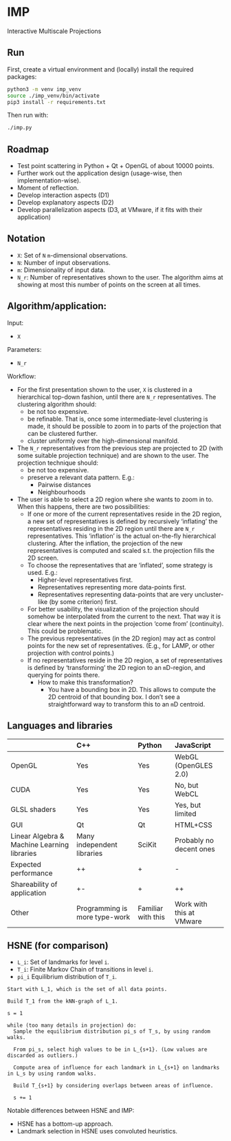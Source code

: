 # IMP

Interactive Multiscale Projections

## Run

First, create a virtual environment and (locally) install the required packages:

```bash
python3 -m venv imp_venv
source ./imp_venv/bin/activate
pip3 install -r requirements.txt
```

Then run with:
```bash
./imp.py
```

## Roadmap

* Test point scattering in Python + Qt + OpenGL of about 10000 points.
* Further work out the application design (usage-wise, then implementation-wise).
* Moment of reflection.
* Develop interaction aspects (D1)
* Develop explanatory aspects (D2)
* Develop parallelization aspects (D3, at VMware, if it fits with their application)

## Notation

* `X`: Set of `N` `m`-dimensional observations.
* `N`: Number of input observations.
* `m`: Dimensionality of input data.
* `N_r`: Number of representatives shown to the user. The algorithm aims at showing at most this number of points on the screen at all times.

## Algorithm/application:

Input:
* `X`

Parameters:
* `N_r`

Workflow:

* For the first presentation shown to the user, `X` is clustered in a hierarchical top-down fashion, until there are `N_r` representatives. The clustering algorithm should:
  * be not too expensive.
  * be refinable. That is, once some intermediate-level clustering is made, it should be possible to zoom in to parts of the projection that can be clustered further.
  * cluster uniformly over the high-dimensional manifold.
* The `N_r` representatives from the previous step are projected to 2D (with some suitable projection technique) and are shown to the user.  The projection technique should:
  * be not too expensive.
  * preserve a relevant data pattern. E.g.:
    * Pairwise distances
    * Neighbourhoods
* The user is able to select a 2D region where she wants to zoom in to. When this happens, there are two possibilities:
  *  If one or more of the current representatives reside in the 2D region, a new set of representatives is defined by recursively ‘inflating’ the representatives residing in the 2D region until there are `N_r` representatives. This ‘inflation’ is the actual on-the-fly hierarchical clustering. After the inflation, the projection of the new representatives is computed and scaled s.t. the projection fills the 2D screen.
    * To choose the representatives that are ‘inflated’, some strategy is used. E.g.:
      * Higher-level representatives first.
      * Representatives representing more data-points first.
      * Representatives representing data-points that are very uncluster-like (by some criterion) first.
    * For better usability, the visualization of the projection should somehow be interpolated from the current to the next. That way it is clear where the next points in the projection ‘come from’ (continuity). This could be problematic.
    * The previous representatives (in the 2D region) may act as control points for the new set of representatives. (E.g., for LAMP, or other projection with control points.)
  * If no representatives reside in the 2D region, a set of representatives is defined by ‘transforming’ the 2D region to an `m`D-region, and querying for points there.
    * How to make this transformation?
      * You have a bounding box in 2D. This allows to compute the 2D centroid of that bounding box. I don’t see a straightforward way to transform this to an `m`D centroid.

## Languages and libraries

|                                             | C++                           | Python             | JavaScript               |
|:--------------------------------------------|:------------------------------|:-------------------|:-------------------------|
| OpenGL                                      | Yes                           | Yes                | WebGL (OpenGLES 2.0)     |
| CUDA                                        | Yes                           | Yes                | No, but WebCL            |
| GLSL shaders                                | Yes                           | Yes                | Yes, but limited         |
| GUI                                         | Qt                            | Qt                 | HTML+CSS                 |
| Linear Algebra & Machine Learning libraries | Many independent libraries    | SciKit             | Probably no decent ones  |
| Expected performance                        | ++                            | +                  | -                        |
| Shareability of application                 | +-                            | +                  | ++                       |
| Other                                       | Programming is more type-work | Familiar with this | Work with this at VMware |

## HSNE (for comparison)

* `L_i`: Set of landmarks for level `i`.
* `T_i`: Finite Markov Chain of transitions in level `i`.
* `pi_i` Equilibrium distribution of `T_i`.

```
Start with L_1, which is the set of all data points.

Build T_1 from the kNN-graph of L_1.

s = 1

while (too many details in projection) do:
  Sample the equilibrium distribution pi_s of T_s, by using random walks.
  
  From pi_s, select high values to be in L_{s+1}. (Low values are discarded as outliers.)
  
  Compute area of influence for each landmark in L_{s+1} on landmarks in L_s by using random walks.
  
  Build T_{s+1} by considering overlaps between areas of influence.

  s += 1
```

Notable differences between HSNE and IMP:

* HSNE has a bottom-up approach.
* Landmark selection in HSNE uses convoluted heuristics.

